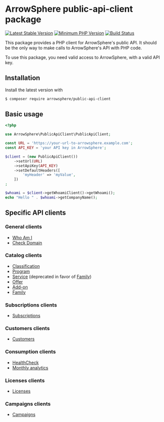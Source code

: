 # ArrowSphere public-api-client package

[![Latest Stable Version](https://img.shields.io/packagist/v/arrowsphere/public-api-client)](https://packagist.org/packages/arrowsphere/public-api-client)
[![Minimum PHP Version](https://img.shields.io/packagist/php-v/arrowsphere/public-api-client)](https://img.shields.io/packagist/php-v/arrowsphere/public-api-client)
[![Build Status](https://img.shields.io/github/workflow/status/ArrowSphere/public-api-client/CI)](https://github.com/ArrowSphere/public-api-client/actions)

This package provides a PHP client for ArrowSphere's public API.
It should be the only way to make calls to ArrowSphere's API with PHP code.

To use this package, you need valid access to ArrowSphere, with a valid API key.

## Installation

Install the latest version with

```bash
$ composer require arrowsphere/public-api-client
```

## Basic usage

```php
<?php

use ArrowSphere\PublicApiClient\PublicApiClient;

const URL = 'https://your-url-to-arrowsphere.example.com';
const API_KEY = 'your API key in ArrowSphere';

$client = (new PublicApiClient())
    ->setUrl(URL)
    ->setApiKey(API_KEY)
    ->setDefaultHeaders([
        'myHeader' => 'myValue',
    ])
;

$whoami = $client->getWhoamiClient()->getWhoami();
echo "Hello " . $whoami->getCompanyName();
```

## Specific API clients

### General clients

- [Who Am I](doc/general-whoami.md)
- [Check Domain](doc/general-checkDomain.md)

### Catalog clients

- [Classification](doc/catalog-classification.md)
- [Program](doc/catalog-program.md)
- [Service](doc/catalog-service.md) (deprecated in favor of [Family](doc/catalog-family.md))
- [Offer](doc/catalog-offer.md)
- [Add-on](doc/catalog-addon.md)
- [Family](doc/catalog-family.md)

### Subscriptions clients

- [Subscriptions](doc/subscriptions.md)

### Customers clients

- [Customers](doc/customers.md)

### Consumption clients

- [HealthCheck](doc/consumption-healthCheck.md)
- [Monthly analytics](doc/consumption-monthlyAnalytics.md)

### Licenses clients

- [Licenses](doc/licenses.md)

### Campaigns clients

- [Campaigns](doc/campaigns.md)
